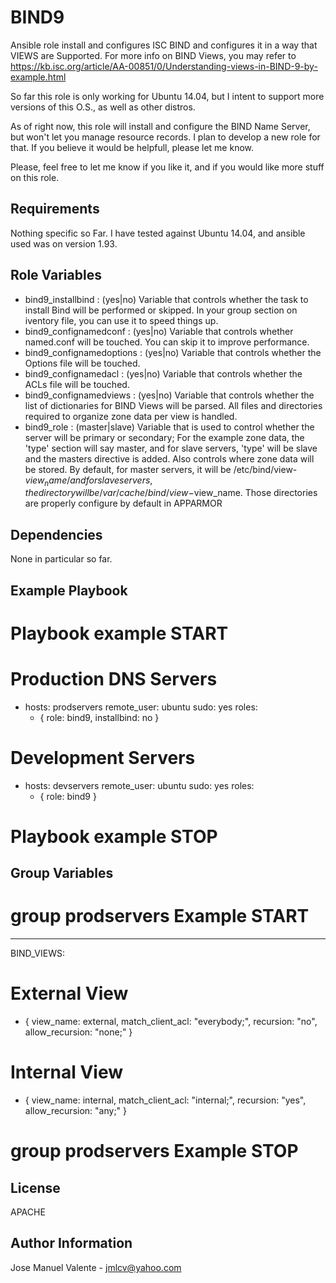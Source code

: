 BIND9
=========

Ansible role install and configures ISC BIND and configures it in a way that VIEWS are Supported.
For more info on BIND Views, you may refer to https://kb.isc.org/article/AA-00851/0/Understanding-views-in-BIND-9-by-example.html

So far this role is only working for Ubuntu 14.04, but I intent to support more versions of this O.S., as well as other distros.

As of right now, this role will install and configure the BIND Name Server, but won't let you manage resource records. I plan to develop a new role for that. If you believe it would be helpfull, please let me know.

Please, feel free to let me know if you like it, and if you would like more stuff on this role.

Requirements
------------

Nothing specific so Far.
I have tested against Ubuntu 14.04, and ansible used was on version 1.93.


Role Variables
--------------

- bind9_installbind : (yes|no) Variable that controls whether the task to install Bind will be performed or skipped. In your group section on iventory file, you can use it to speed things up.
- bind9_confignamedconf : (yes|no) Variable that controls whether named.conf will be touched. You can skip it to improve performance.
- bind9_confignamedoptions : (yes|no) Variable that controls whether the Options file will be touched.
- bind9_confignamedacl : (yes|no) Variable that controls whether the ACLs file will be touched.
- bind9_confignamedviews : (yes|no) Variable that controls whether the list of dictionaries for BIND Views will be parsed. All files and directories required to organize zone data per view is handled.
- bind9_role : (master|slave) Variable that is used to control whether the server will be primary or secondary; For the example zone data, the 'type' section will say master, and for slave servers, 'type' will be slave and the masters directive is added. Also controls where zone data will be stored. By default, for master servers, it will be /etc/bind/view-$view_name/ and for slave servers, the directory will be /var/cache/bind/view-$view_name. Those directories are properly configure by default in APPARMOR



Dependencies
------------

None in particular so far.

Example Playbook
----------------

# Playbook example START

# Production DNS Servers
- hosts: prodservers
  remote_user: ubuntu
  sudo: yes
  roles:
    - { role: bind9, installbind: no }

# Development Servers
- hosts: devservers
  remote_user: ubuntu
  sudo: yes
  roles:
    - { role: bind9 }

# Playbook example STOP

Group Variables
---------------

# group prodservers Example START

---
BIND_VIEWS:
  # External View
  - { view_name: external, match_client_acl: "everybody;", recursion: "no", allow_recursion: "none;" }
  # Internal View
  - { view_name: internal, match_client_acl: "internal;", recursion: "yes", allow_recursion: "any;" }

# group prodservers Example STOP

License
-------

APACHE

Author Information
------------------

Jose Manuel Valente - jmlcv@yahoo.com
